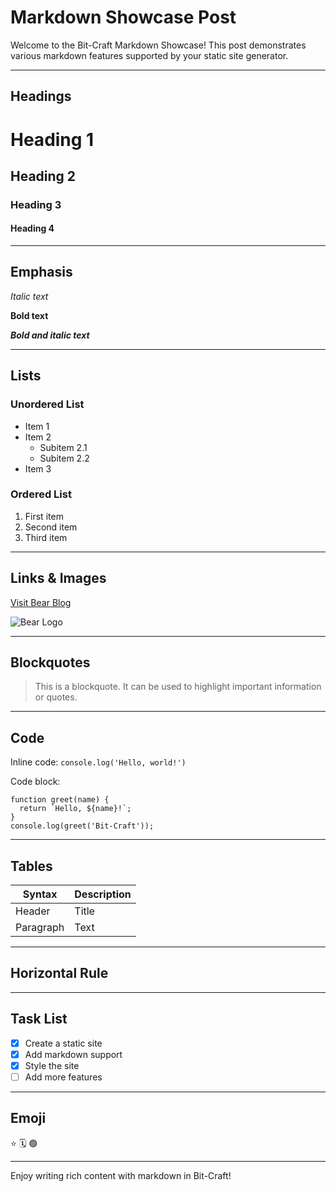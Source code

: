 # Markdown Showcase Post

Welcome to the Bit-Craft Markdown Showcase! This post demonstrates various markdown features supported by your static site generator.

---

## Headings

# Heading 1
## Heading 2
### Heading 3
#### Heading 4

---

## Emphasis

*Italic text*

**Bold text**

***Bold and italic text***

---

## Lists

### Unordered List
- Item 1
- Item 2
  - Subitem 2.1
  - Subitem 2.2
- Item 3

### Ordered List
1. First item
2. Second item
3. Third item

---

## Links & Images

[Visit Bear Blog](https://bearblog.dev)

![Bear Logo](https://bearblog.dev/img/logo.svg)

---

## Blockquotes

> This is a blockquote. It can be used to highlight important information or quotes.

---

## Code

Inline code: `console.log('Hello, world!')`

Code block:

```
function greet(name) {
  return `Hello, ${name}!`;
}
console.log(greet('Bit-Craft'));
```

---

## Tables

| Syntax | Description |
|--------|-------------|
| Header | Title       |
| Paragraph | Text     |

---

## Horizontal Rule

---

## Task List

- [x] Create a static site
- [x] Add markdown support
- [x] Style the site
- [ ] Add more features

---

## Emoji

⭐️ 🗓️ 🟢

---

Enjoy writing rich content with markdown in Bit-Craft!
